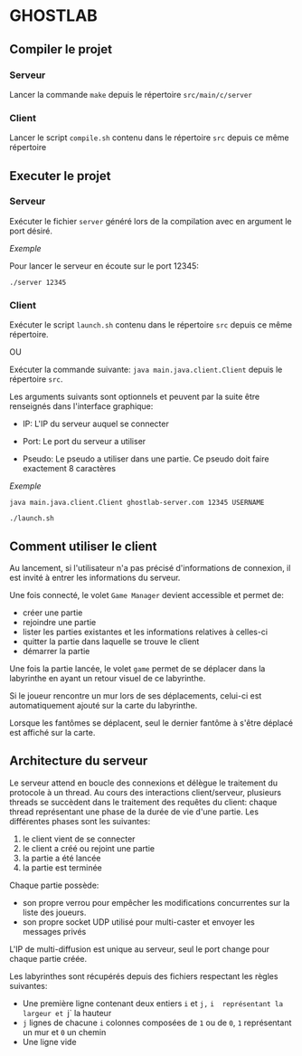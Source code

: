 # GHOSTLAB

## Compiler le projet

### Serveur

Lancer la commande `make` depuis le répertoire `src/main/c/server` 

### Client

Lancer le script `compile.sh` contenu dans le répertoire `src` depuis ce même répertoire

## Executer le projet

### Serveur

Exécuter le fichier `server` généré lors de la compilation avec en argument le port désiré.


*Exemple*

Pour lancer le serveur en écoute sur le port 12345:

```
./server 12345
```


### Client 

Exécuter le script `launch.sh` contenu dans le répertoire `src` depuis ce même répertoire.

OU

Exécuter la commande suivante: `java main.java.client.Client` depuis le répertoire `src`.

Les arguments suivants sont optionnels et peuvent par la suite être renseignés dans l'interface graphique:

- IP: L'IP du serveur auquel se connecter

- Port: Le port du serveur a utiliser

- Pseudo: Le pseudo a utiliser dans une partie. Ce pseudo doit faire exactement 8 caractères


*Exemple*

```
java main.java.client.Client ghostlab-server.com 12345 USERNAME
```
```
./launch.sh
```

## Comment utiliser le client 

Au lancement, si l'utilisateur n'a pas précisé d'informations de connexion, il est invité à entrer les informations du serveur.

Une fois connecté, le volet `Game Manager` devient accessible et permet de:

- créer une partie
- rejoindre une partie
- lister les parties existantes et les informations relatives à celles-ci
- quitter la partie dans laquelle se trouve le client
- démarrer la partie

Une fois la partie lancée, le volet `game` permet de se déplacer dans la labyrinthe en ayant un retour visuel de ce labyrinthe.

Si le joueur rencontre un mur lors de ses déplacements, celui-ci est automatiquement ajouté sur la carte du labyrinthe.

Lorsque les fantômes se déplacent, seul le dernier fantôme à s'être déplacé est affiché sur la carte.

## Architecture du serveur 


Le serveur attend en boucle des connexions et délègue le traitement du protocole à un thread.
Au cours des interactions client/serveur, plusieurs threads se succèdent dans le traitement des requêtes du client: chaque thread représentant une phase de la durée de vie d'une partie.
Les différentes phases sont les suivantes:

1. le client vient de se connecter
2. le client a créé ou rejoint une partie
3. la partie a été lancée
4. la partie est terminée 

Chaque partie possède:

- son propre verrou pour empêcher les modifications concurrentes sur la liste des joueurs.
- son propre socket UDP utilisé pour multi-caster et envoyer les messages privés

L'IP de multi-diffusion est unique au serveur, seul le port change pour chaque partie créée.

Les labyrinthes sont récupérés depuis des fichiers respectant les règles suivantes:

- Une première ligne contenant deux entiers `i` et `j,` `i  représentant la largeur et `j` la hauteur
- `j` lignes de chacune `i` colonnes composées de `1` ou de `0`, `1` représentant un mur et `0` un chemin
- Une ligne vide





